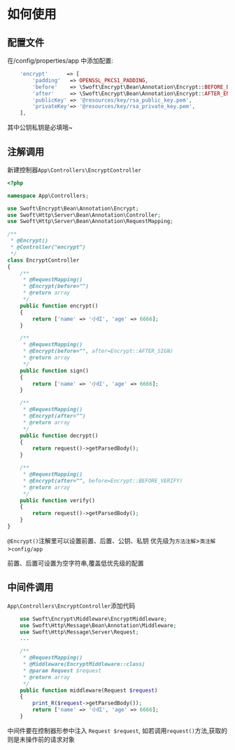 # 如何使用
## 配置文件
在/config/properties/app 中添加配置:
```php
    'encrypt'      => [
        'padding'   => OPENSSL_PKCS1_PADDING,
        'before'    => \Swoft\Encrypt\Bean\Annotation\Encrypt::BEFORE_DECRYPT,
        'after'     => \Swoft\Encrypt\Bean\Annotation\Encrypt::AFTER_ENCRYPT,
        'publicKey' => '@resources/key/rsa_public_key.pem',
        'privateKey'=> '@resources/key/rsa_private_key.pem',
    ],
```
其中公钥私钥是必填哦~
## 注解调用
新建控制器`App\Controllers\EncryptController`
```php
<?php

namespace App\Controllers;

use Swoft\Encrypt\Bean\Annotation\Encrypt;
use Swoft\Http\Server\Bean\Annotation\Controller;
use Swoft\Http\Server\Bean\Annotation\RequestMapping;

/**
 * @Encrypt()
 * @Controller("encrypt")
 */
class EncryptController
{
    /**
     * @RequestMapping()
     * @Encrypt(before="")
     * @return array
     */
    public function encrypt()
    {
        return ['name' => '小红', 'age' => 6666];
    }

    /**
     * @RequestMapping()
     * @Encrypt(before="", after=Encrypt::AFTER_SIGN)
     * @return array
     */
    public function sign()
    {
        return ['name' => '小红', 'age' => 6666];
    }

    /**
     * @RequestMapping()
     * @Encrypt(after="")
     * @return array
     */
    public function decrypt()
    {
        return request()->getParsedBody();
    }

    /**
     * @RequestMapping()
     * @Encrypt(after="", before=Encrypt::BEFORE_VERIFY)
     * @return array
     */
    public function verify()
    {
        return request()->getParsedBody();
    }
}
```
`@Encrypt()`注解里可以设置前置、后置、公钥、私钥
优先级为`方法注解`>`类注解`>`config/app`

前置、后置可设置为空字符串,覆盖低优先级的配置

## 中间件调用
`App\Controllers\EncryptController`添加代码
```php
    use Swoft\Encrypt\Middleware\EncryptMiddleware;
    use Swoft\Http\Message\Bean\Annotation\Middleware;
    use Swoft\Http\Message\Server\Request;
    ...

    /**
     * @RequestMapping()
     * @Middleware(EncryptMiddleware::class)
     * @param Request $request
     * @return array
     */
    public function middleware(Request $request)
    {
        print_R($request->getParsedBody());
        return ['name' => '小红', 'age' => 6666];
    }
```
中间件要在控制器形参中注入 `Request $request`, 如若调用`request()`方法,获取的则是未操作前的请求对象